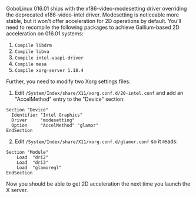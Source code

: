 GoboLinux 016.01 ships with the xf86-video-modesetting driver overriding the deprecated xf86-video-intel driver. Modesetting is noticeable more stable, but it won't offer acceleration for 2D operations by default. You'll need to recompile the following packages to achieve Gallium-based 2D acceleration on 016.01 systems:

1. `Compile libdrm`
2. `Compile libva`
3. `Compile intel-vaapi-driver`
4. `Compile mesa`
5. `Compile xorg-server 1.18.4`

Further, you need to modify two Xorg settings files:

1. Edit `/System/Index/share/X11/xorg.conf.d/20-intel.conf` and add an "AccelMethod" entry to the "Device" section:
```
Section "Device"
  Identifier "Intel Graphics"
  Driver     "modesetting"
  Option     "AccelMethod" "glamor"
EndSection
```

2. Edit `/System/Index/share/X11/xorg.conf.d/glamor.conf` so it reads:
```
Section "Module"
    Load  "dri2"
    Load  "dri3"
    Load  "glamoregl"
EndSection
```

Now you should be able to get 2D acceleration the next time you launch the X server.
